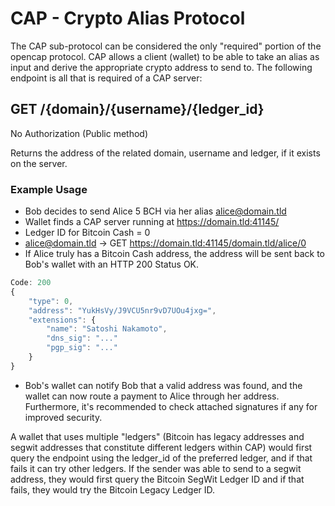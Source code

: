 # CAP - Crypto Alias Protocol

The CAP sub-protocol can be considered the only "required" portion of the opencap protocol. CAP allows a client (wallet) to be able to take an alias as input and derive the appropriate crypto address to send to. The following endpoint is all that is required of a CAP server:

## GET /{domain}/{username}/{ledger_id}

No Authorization (Public method)

Returns the address of the related domain, username and ledger, if it exists on the server.

### Example Usage

* Bob decides to send Alice 5 BCH via her alias alice@domain.tld
* Wallet finds a CAP server running at https://domain.tld:41145/
* Ledger ID for Bitcoin Cash = 0
* alice@domain.tld -> GET <https://domain.tld:41145/domain.tld/alice/0>
* If Alice truly has a Bitcoin Cash address, the address will be sent back to Bob's wallet with an HTTP 200 Status OK.

```javascript
Code: 200
{
    "type": 0,
    "address": "YukHsVy/J9VCU5nr9vD7UOu4jxg=",
    "extensions": {
        "name": "Satoshi Nakamoto",
        "dns_sig": "..."
        "pgp_sig": "..."
    }
}
```

* Bob's wallet can notify Bob that a valid address was found, and the wallet can now route a payment to Alice through her address. Furthermore, it's recommended to check attached signatures if any for improved security.

A wallet that uses multiple "ledgers" (Bitcoin has legacy addresses and segwit addresses that constitute different ledgers within CAP) would first query the endpoint using the ledger_id of the preferred ledger, and if that fails it can try other ledgers. If the sender was able to send to a segwit address, they would first query the Bitcoin SegWit Ledger ID and if that fails, they would try the Bitcoin Legacy Ledger ID.